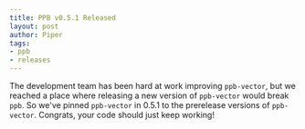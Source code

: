 ```yaml
---
title: PPB v0.5.1 Released
layout: post
author: Piper
tags: 
- ppb
- releases
---
```


The development team has been hard at work improving `ppb-vector`, but we reached a place where
releasing a new version of `ppb-vector` would break `ppb`. So we've pinned `ppb-vector` in 0.5.1
to the prerelease versions of `ppb-vector`. Congrats, your code should just keep working!
